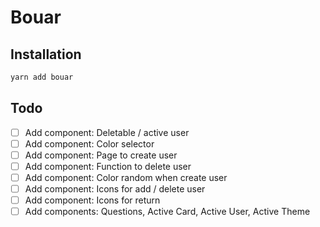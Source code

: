 # Bouar

## Installation

```bash
yarn add bouar
```

## Todo

- [ ] Add component: Deletable / active user
- [ ] Add component: Color selector
- [ ] Add component: Page to create user
- [ ] Add component: Function to delete user
- [ ] Add component: Color random when create user
- [ ] Add component: Icons for add / delete user
- [ ] Add component: Icons for return
- [ ] Add components: Questions, Active Card, Active User, Active Theme
